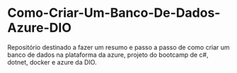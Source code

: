 # Como-Criar-Um-Banco-De-Dados-Azure-DIO
Repositório destinado a fazer um resumo e passo a passo de como criar um banco de dados na plataforma da azure, projeto do bootcamp de c#, dotnet, docker e azure da DIO.
